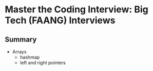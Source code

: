 # Master the Coding Interview: Big Tech (FAANG) Interviews

## Summary

- Arrays
  - hashmap
  - left and right pointers
